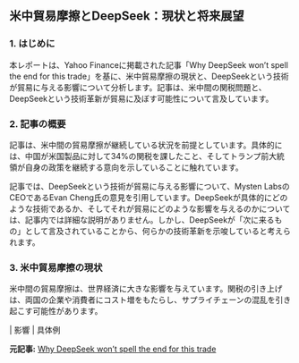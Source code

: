 ## 米中貿易摩擦とDeepSeek：現状と将来展望

### 1. はじめに

本レポートは、Yahoo Financeに掲載された記事「Why DeepSeek won’t spell the end for this trade」を基に、米中貿易摩擦の現状と、DeepSeekという技術が貿易に与える影響について分析します。記事は、米中間の関税問題と、DeepSeekという技術革新が貿易に及ぼす可能性について言及しています。

### 2. 記事の概要

記事は、米中間の貿易摩擦が継続している状況を前提としています。具体的には、中国が米国製品に対して34%の関税を課したこと、そしてトランプ前大統領が自身の政策を継続する意向を示していることに触れています。

記事では、DeepSeekという技術が貿易に与える影響について、Mysten LabsのCEOであるEvan Cheng氏の意見を引用しています。DeepSeekが具体的にどのような技術であるか、そしてそれが貿易にどのような影響を与えるのかについては、記事内では詳細な説明がありません。しかし、DeepSeekが「次に来るもの」として言及されていることから、何らかの技術革新を示唆していると考えられます。

### 3. 米中貿易摩擦の現状

米中間の貿易摩擦は、世界経済に大きな影響を与えています。関税の引き上げは、両国の企業や消費者にコスト増をもたらし、サプライチェーンの混乱を引き起こす可能性があります。

| 影響 | 具体例 

**元記事:** [Why DeepSeek won’t spell the end for this trade](https://finance.yahoo.com/video/why-deepseek-won-t-spell-123050239.html)